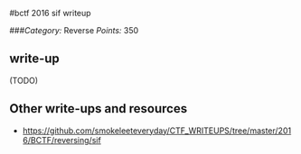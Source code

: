 #bctf 2016 sif writeup

###*Category:* Reverse *Points:* 350


## write-up

(TODO)

## Other write-ups and resources
* <https://github.com/smokeleeteveryday/CTF_WRITEUPS/tree/master/2016/BCTF/reversing/sif>

